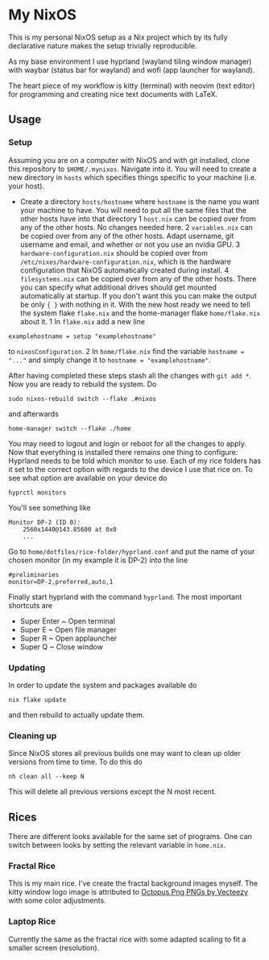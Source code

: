 # My NixOS
This is my personal NixOS setup as a Nix project which by its fully declarative nature makes the setup trivially reproducible.

As my base environment I use hyprland (wayland tiling window manager) with waybar (status bar for wayland) and wofi (app launcher for wayland).

The heart piece of my workflow is kitty (terminal) with neovim (text editor) for programming and creating nice text documents with LaTeX.


## Usage

### Setup
Assuming you are on a computer with NixOS and with git installed, clone this repository to `$HOME/.mynixos`. Navigate into it. You will need to create a new directory in `hosts` which specifies things specific to your machine (i.e. your host).
 * Create a directory `hosts/hostname` where `hostname` is the name you want your machine to have. You will need to put all the same files that the other hosts have into that directory
    1 `host.nix` can be copied over from any of the other hosts. No changes needed here.
    2 `variables.nix` can be copied over from any of the other hosts. Adapt username, git username and email, and whether or not you use an nvidia GPU.
    3 `hardware-configuration.nix` should be copied over from `/etc/nixos/hardware-configuration.nix`, which is the hardware configuration that NixOS automatically created during install. 
    4 `filesystems.nix` can be copied over from any of the other hosts. There you can specify what additional drives should get mounted automatically at startup. If you don't want this you can make the output be only `{ }` with nothing in it.
With the new host ready we need to tell the system flake `flake.nix` and the home-manager flake `home/flake.nix` about it.
 1 In `flake.nix` add a new line 
 ```
 examplehostname = setup "examplehostname" 
 ```
 to `nixosConfiguration`.
 2 In `home/flake.nix` find the variable `hostname = "..."` and simply change it to `hostname = "examplehostname"`.

After having completed these steps stash all the changes with `git add *`. Now you are ready to rebuild the system. Do
```
sudo nixos-rebuild switch --flake .#nixos
```
and afterwards
```
home-manager switch --flake ./home
```
You may need to logout and login or reboot for all the changes to apply. Now that everything is installed there remains one thing to configure: Hyprland needs to be told which monitor to use. Each of my rice folders has it set to the correct option with regards to the device I use that rice on. To see what option are available on your device do
```
hyprctl monitors
```
You'll see something like
```
Monitor DP-2 (ID 0):
	2560x1440@143.85600 at 0x0
    ...
```
Go to `home/dotfiles/rice-folder/hyprland.conf` and put the name of your chosen monitor (in my example it is DP-2) into the line
```
#preliminaries
monitor=DP-2,preferred,auto,1
```
Finally start hyprland with the command `hyprland`. The most important shortcuts are
 * Super Enter ~ Open terminal
 * Super E ~ Open file manager
 * Super R ~ Open applauncher
 * Super Q ~ Close window

### Updating
In order to update the system and packages available do
```
nix flake update
```
and then rebuild to actually update them.

### Cleaning up
Since NixOS stores all previous builds one may want to clean up older versions from time to time. To do this do
```
nh clean all --keep N
```
This will delete all previous versions except the N most recent.

## Rices

There are different looks available for the same set of programs. One can switch between looks by setting the relevant variable in `home.nix`.

### Fractal Rice
This is my main rice. I've create the fractal background images myself. The kitty window logo image is attributed to [Octopus Png PNGs by Vecteezy](https://www.vecteezy.com/free-png/octopus-png) with some color adjustments.

### Laptop Rice
Currently the same as the fractal rice with some adapted scaling to fit a smaller screen (resolution).
